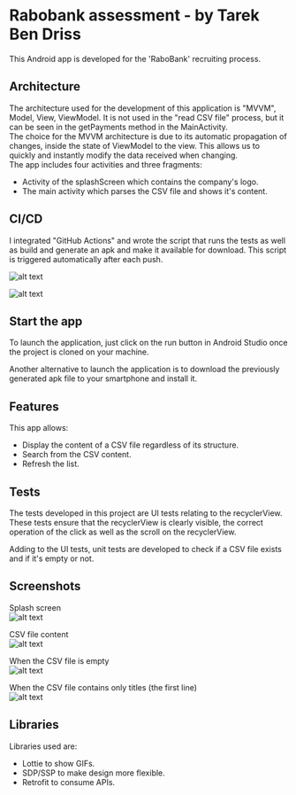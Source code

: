 # Rabobank assessment - by Tarek Ben Driss

This Android app is developed for the 'RaboBank' recruiting process.


## Architecture

The architecture used for the development of this application is "MVVM", Model, View, ViewModel. It is not used in the "read CSV file" process, but it can be seen in the getPayments method in the MainActivity. \
The choice for the MVVM architecture is due to its automatic propagation of changes, inside the state of ViewModel to the view. This allows us to quickly and instantly modify the data received when changing. \
The app includes four activities and three fragments:
- Activity of the splashScreen which contains the company's logo.
- The main activity which parses the CSV file and shows it's content.



## CI/CD
I integrated "GitHub Actions" and wrote the script that runs the tests as well as build and generate an apk and make it available for download. This script is triggered automatically after each push.

![alt text](https://i.ibb.co/0ywRvR2/Capture-d-e-cran-2020-09-22-a-11-14-13-AM.png)

![alt text](https://i.ibb.co/KwV4vCR/Capture-d-e-cran-2020-09-22-a-11-14-30-AM.png)


## Start the app
To launch the application, just click on the run button in Android Studio once the project is cloned on your machine.

Another alternative to launch the application is to download the previously generated apk file to your smartphone and install it.


## Features

This app allows:
- Display the content of a CSV file regardless of its structure.
- Search from the CSV content.
- Refresh the list.


## Tests
The tests developed in this project are UI tests relating to the recyclerView.
These tests ensure that the recyclerView is clearly visible, the correct operation of the click as well as the scroll on the recyclerView.

Adding to the UI tests, unit tests are developed to check if a CSV file exists and if it's empty or not.


## Screenshots


Splash screen\
![alt text](https://i.ibb.co/ZYTw719/Splash-screen.png)

CSV file content\
![alt text](https://i.ibb.co/DWxr6dG/Csv-content.png)

When the CSV file is empty\
![alt text](https://i.ibb.co/23Rd08r/Empty-csv.png)


When the CSV file contains only titles (the first line)\
![alt text](https://i.ibb.co/fdRPqKB/Only-titles.png)


## Libraries
Libraries used are:
- Lottie to show GIFs.
- SDP/SSP to make design more flexible.
- Retrofit to consume APIs.



